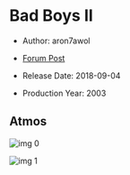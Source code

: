 # Bad Boys II

* Author: aron7awol

* [Forum Post](https://www.avsforum.com/threads/bass-eq-for-filtered-movies.2995212/post-56693206)

* Release Date: 2018-09-04
* Production Year: 2003

## Atmos

![img 0](https://i.imgur.com/A62vc8J.jpg)

![img 1](https://i.imgur.com/w7DbLwb.png)

